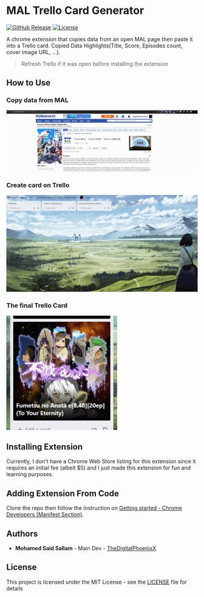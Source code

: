# MAL Trello Card Generator

[![GitHub Release][github_release_badge]][github_release_link]
[![License][license-image]][license-url]

A chrome extension that copies data from an open MAL page then paste it into a Trello card. Copied Data Highlights(Title, Score, Episodes count, cover image URL, ...).

> Refresh Trello if it was open before installing the extension

## How to Use

### Copy data from MAL

![GettingMALData.gif](docs/GettingMALData.gif)

### Create card on Trello

![CreatingTrelloCard.gif](docs/CreatingTrelloCard.gif)

### The final Trello Card

![TrelloCard.png](docs/TrelloCard.png)

## Installing Extension

Currently, I don't have a Chrome Web Store listing for this extension since it requires an initial fee (albeit $5) and I just made this extension for fun and learning purposes.

## Adding Extension From Code

Clone the repo then follow the instruction on [Getting started - Chrome Developers (Manifest Section)](https://developer.chrome.com/docs/extensions/mv3/getstarted/#manifest).

## Authors

* **Mohamed Said Sallam** - Main Dev - [TheDigitalPhoenixX](https://github.com/TheDigitalPhoenixX)

## License

This project is licensed under the MIT License - see the [LICENSE](LICENSE) file for details

[license-image]: https://img.shields.io/badge/License-MIT-brightgreen.svg
[license-url]: https://opensource.org/licenses/MIT

[github_release_badge]: https://img.shields.io/github/v/release/TheDigitalPhoenixX/MALTrelloCardGenerator.svg?style=flat&include_prereleases
[github_release_link]: https://github.com/TheDigitalPhoenixX/MALTrelloCardGenerator/releases

[github-contributors]: https://github.com/TheDigitalPhoenixX/MALTrelloCardGenerator/contributors
[github-tags]: https://github.com/TheDigitalPhoenixX/MALTrelloCardGenerator/tags
